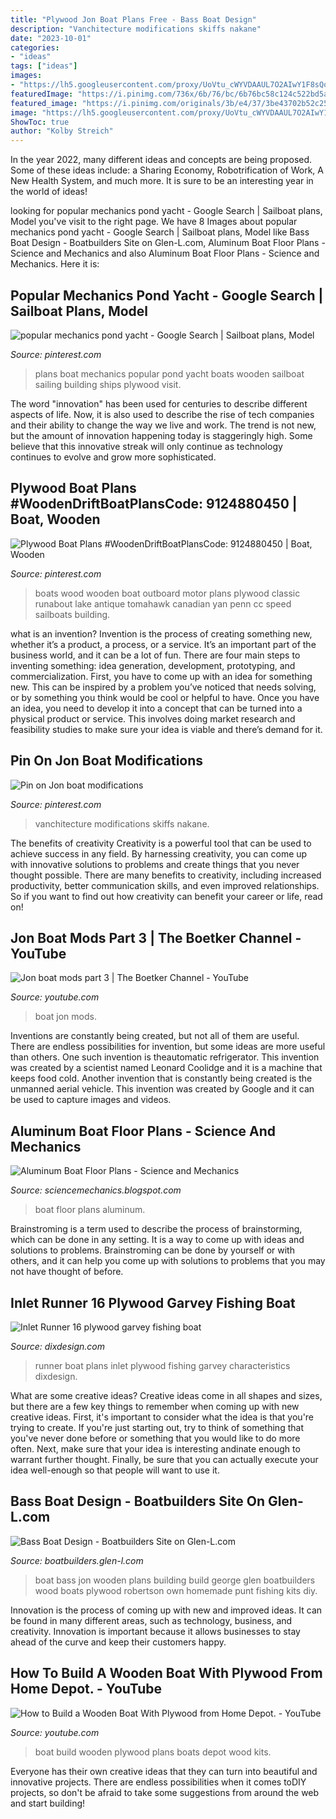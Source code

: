 ```yaml
---
title: "Plywood Jon Boat Plans Free - Bass Boat Design"
description: "Vanchitecture modifications skiffs nakane"
date: "2023-10-01"
categories:
- "ideas"
tags: ["ideas"]
images:
- "https://lh5.googleusercontent.com/proxy/UoVtu_cWYVDAAUL7O2AIwY1F8sQow0vnJBdqu9rW7eQsvpVD4g5EhUh2vvb5JzYN-UAXLhIxj5C8o3MsxfcU4gUuHdEx8WeiER0B5Da5_AaH=w1200-h630-p-k-no-nu"
featuredImage: "https://i.pinimg.com/736x/6b/76/bc/6b76bc58c124c522bd5a604dee854c36.jpg"
featured_image: "https://i.pinimg.com/originals/3b/e4/37/3be43702b52c25c3efc4e7ebac1f5374.jpg"
image: "https://lh5.googleusercontent.com/proxy/UoVtu_cWYVDAAUL7O2AIwY1F8sQow0vnJBdqu9rW7eQsvpVD4g5EhUh2vvb5JzYN-UAXLhIxj5C8o3MsxfcU4gUuHdEx8WeiER0B5Da5_AaH=w1200-h630-p-k-no-nu"
ShowToc: true
author: "Kolby Streich"
---
```



In the year 2022, many different ideas and concepts are being proposed. Some of these ideas include: a Sharing Economy, Robotrification of Work, A New Health System, and much more. It is sure to be an interesting year in the world of ideas!

	

		
looking for popular mechanics pond yacht - Google Search | Sailboat plans, Model you've visit to the right page. We have 8 Images about popular mechanics pond yacht - Google Search | Sailboat plans, Model like Bass Boat Design - Boatbuilders Site on Glen-L.com, Aluminum Boat Floor Plans - Science and Mechanics and also Aluminum Boat Floor Plans - Science and Mechanics. Here it is:
		
    
## Popular Mechanics Pond Yacht - Google Search | Sailboat Plans, Model

<img loading=lazy src="https://i.pinimg.com/736x/b9/0e/e7/b90ee73032f7efeac1d81a631f3bbb7e.jpg" onerror="this.onerror=null;this.src='https://tse2.mm.bing.net/th?id=OIP.h60nBgVgmVQ-SsnUABbYqgAAAA&amp;pid=15.1';" alt="popular mechanics pond yacht - Google Search | Sailboat plans, Model">

_Source: pinterest.com_

>plans boat mechanics popular pond yacht boats wooden sailboat sailing building ships plywood visit. 

	

The word "innovation" has been used for centuries to describe different aspects of life. Now, it is also used to describe the rise of tech companies and their ability to change the way we live and work. The trend is not new, but the amount of innovation happening today is staggeringly high. Some believe that this innovative streak will only continue as technology continues to evolve and grow more sophisticated.

    
## Plywood Boat Plans #WoodenDriftBoatPlansCode: 9124880450 | Boat, Wooden

<img loading=lazy src="https://i.pinimg.com/736x/6b/76/bc/6b76bc58c124c522bd5a604dee854c36.jpg" onerror="this.onerror=null;this.src='https://tse2.mm.bing.net/th?id=OIP.pLZzoDiF-ThN1KuFkWCqtQAAAA&amp;pid=15.1';" alt="Plywood Boat Plans #WoodenDriftBoatPlansCode: 9124880450 | Boat, Wooden">

_Source: pinterest.com_

>boats wood wooden boat outboard motor plans plywood classic runabout lake antique tomahawk canadian yan penn cc speed sailboats building. 

	

what is an invention?
Invention is the process of creating something new, whether it’s a product, a process, or a service. It’s an important part of the business world, and it can be a lot of fun.
There are four main steps to inventing something: idea generation, development, prototyping, and commercialization. First, you have to come up with an idea for something new. This can be inspired by a problem you’ve noticed that needs solving, or by something you think would be cool or helpful to have. Once you have an idea, you need to develop it into a concept that can be turned into a physical product or service. This involves doing market research and feasibility studies to make sure your idea is viable and there’s demand for it.

    
## Pin On Jon Boat Modifications

<img loading=lazy src="https://i.pinimg.com/originals/3b/e4/37/3be43702b52c25c3efc4e7ebac1f5374.jpg" onerror="this.onerror=null;this.src='https://tse2.mm.bing.net/th?id=OIP.hy005aSI4kaR9p1h-7sdRQHaNI&amp;pid=15.1';" alt="Pin on Jon boat modifications">

_Source: pinterest.com_

>vanchitecture modifications skiffs nakane. 

	

The benefits of creativity
Creativity is a powerful tool that can be used to achieve success in any field. By harnessing creativity, you can come up with innovative solutions to problems and create things that you never thought possible. There are many benefits to creativity, including increased productivity, better communication skills, and even improved relationships. So if you want to find out how creativity can benefit your career or life, read on!

    
## Jon Boat Mods Part 3 | The Boetker Channel - YouTube

<img loading=lazy src="https://i.ytimg.com/vi/7Al-q8VFBw0/maxresdefault.jpg" onerror="this.onerror=null;this.src='https://tse2.mm.bing.net/th?id=OIP.-5FrTcETUsfOsIBLv6uiRwHaEK&amp;pid=15.1';" alt="Jon boat mods part 3 | The Boetker Channel - YouTube">

_Source: youtube.com_

>boat jon mods. 

	

Inventions are constantly being created, but not all of them are useful. There are endless possibilities for invention, but some ideas are more useful than others. One such invention is theautomatic refrigerator. This invention was created by a scientist named Leonard Coolidge and it is a machine that keeps food cold. Another invention that is constantly being created is the unmanned aerial vehicle. This invention was created by Google and it can be used to capture images and videos.

    
## Aluminum Boat Floor Plans - Science And Mechanics

<img loading=lazy src="https://lh5.googleusercontent.com/proxy/UoVtu_cWYVDAAUL7O2AIwY1F8sQow0vnJBdqu9rW7eQsvpVD4g5EhUh2vvb5JzYN-UAXLhIxj5C8o3MsxfcU4gUuHdEx8WeiER0B5Da5_AaH=w1200-h630-p-k-no-nu" onerror="this.onerror=null;this.src='https://tse1.mm.bing.net/th?id=OIP.RgeCCvWHvz8cqo6-7hUuHgHaEF&amp;pid=15.1';" alt="Aluminum Boat Floor Plans - Science and Mechanics">

_Source: sciencemechanics.blogspot.com_

>boat floor plans aluminum. 

	

Brainstroming is a term used to describe the process of brainstorming, which can be done in any setting. It is a way to come up with ideas and solutions to problems. Brainstroming can be done by yourself or with others, and it can help you come up with solutions to problems that you may not have thought of before.

    
## Inlet Runner 16 Plywood Garvey Fishing Boat

<img loading=lazy src="http://www.dixdesign.com/IR16_agee10.JPG" onerror="this.onerror=null;this.src='https://tse1.mm.bing.net/th?id=OIP._GfNz74D8oMhylbmh0Ue7QHaFj&amp;pid=15.1';" alt="Inlet Runner 16 plywood garvey fishing boat">

_Source: dixdesign.com_

>runner boat plans inlet plywood fishing garvey characteristics dixdesign. 

	

What are some creative ideas?
Creative ideas come in all shapes and sizes, but there are a few key things to remember when coming up with new creative ideas. First, it's important to consider what the idea is that you're trying to create. If you're just starting out, try to think of something that you've never done before or something that you would like to do more often. Next, make sure that your idea is interesting andinate enough to warrant further thought. Finally, be sure that you can actually execute your idea well-enough so that people will want to use it.

    
## Bass Boat Design - Boatbuilders Site On Glen-L.com

<img loading=lazy src="http://boatbuilders.glen-l.com/wp-content/gallery/bass-boat-george-robertson-719/pic719b1.jpg" onerror="this.onerror=null;this.src='https://tse2.mm.bing.net/th?id=OIP.vqluzyU2ld5kWRDX58t7KAAAAA&amp;pid=15.1';" alt="Bass Boat Design - Boatbuilders Site on Glen-L.com">

_Source: boatbuilders.glen-l.com_

>boat bass jon wooden plans building build george glen boatbuilders wood boats plywood robertson own homemade punt fishing kits diy. 

	

Innovation is the process of coming up with new and improved ideas. It can be found in many different areas, such as technology, business, and creativity. Innovation is important because it allows businesses to stay ahead of the curve and keep their customers happy.

    
## How To Build A Wooden Boat With Plywood From Home Depot. - YouTube

<img loading=lazy src="https://i.ytimg.com/vi/Vl66unlmv2I/maxresdefault.jpg" onerror="this.onerror=null;this.src='https://tse4.mm.bing.net/th?id=OIP.8n2flj6LgVVGL2hbqS_BcgHaEK&amp;pid=15.1';" alt="How to Build a Wooden Boat With Plywood from Home Depot. - YouTube">

_Source: youtube.com_

>boat build wooden plywood plans boats depot wood kits. 

	

Everyone has their own creative ideas that they can turn into beautiful and innovative projects. There are endless possibilities when it comes toDIY projects, so don't be afraid to take some suggestions from around the web and start building!

